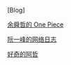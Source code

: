 [Blog]

[余舜哲的 One Piece](https://chocoluffy.com)

[阮一峰的网络日志](http://www.ruanyifeng.com/blog/)

[好奇的阿哲](https://www.campzhe.com/archives/category/read)
